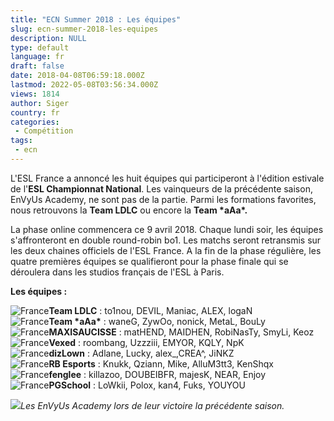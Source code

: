 ```yaml
---
title: "ECN Summer 2018 : Les équipes"
slug: ecn-summer-2018-les-equipes
description: NULL
type: default
language: fr
draft: false
date: 2018-04-08T06:59:18.000Z
lastmod: 2022-05-08T03:56:34.000Z
views: 1814
author: Siger
country: fr
categories:
 - Compétition
tags:
 - ecn
---
```

L'ESL France a annoncé les huit équipes qui participeront à l'édition estivale de l'**ESL Championnat National**. Les vainqueurs de la précédente saison, EnVyUs Academy, ne sont pas de la partie. Parmi les formations favorites, nous retrouvons la **Team LDLC** ou encore la **Team \*aAa\*.**  
  
La phase online commencera ce 9 avril 2018\. Chaque lundi soir, les équipes s'affronteront en double round-robin bo1\. Les matchs seront retransmis sur les deux chaines officiels de l'ESL France. A la fin de la phase régulière, les quatre premières équipes se qualifieront pour la phase finale qui se déroulera dans les studios français de l'ESL à Paris.  
  
**Les équipes :**

![France](/images/countries/fr.svg)⁠**Team LDLC** : to1nou, DEVIL, Maniac, ALEX, logaN  
![France](/images/countries/fr.svg)⁠**Team \*aAa\*** : waneG, ZywOo, nonick, MetaL, BouLy  
![France](/images/countries/fr.svg)⁠**MAXISAUCISSE** : matHEND, MAIDHEN, RobiNasTy, SmyLi, Keoz  
![France](/images/countries/fr.svg)⁠**Vexed** : roombang, Uzzziii, EMYOR, KQLY, NpK  
![France](/images/countries/fr.svg)⁠**dizLown** : Adlane, Lucky, alex\_,CREA^, JiNKZ  
![France](/images/countries/fr.svg)⁠**RB Esports** : Knukk, Qziann, Mike, AlluM3tt3, KenShqx  
![France](/images/countries/fr.svg)⁠**fenglee** : killazoo, DOUBEIBFR, majesK, NEAR, Enjoy  
![France](/images/countries/fr.svg)⁠**PGSchool** : LoWkii, Polox, kan4, Fuks, YOUYOU

![](https://flickshot-ue.s3.eu-west-2.amazonaws.com/flickshot/picture/5a358f27c9218/pic.jpg)_Les EnVyUs Academy lors de leur victoire la précédente saison._

  
